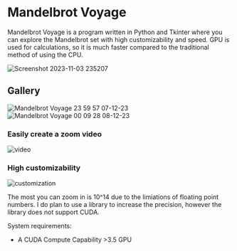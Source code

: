 # Mandelbrot Voyage

Mandelbrot Voyage is a program written in Python and Tkinter where you can explore the Mandelbrot set with high customizability and speed. GPU is used for calculations, so it is much faster compared to the traditional method of using the CPU.

![Screenshot 2023-11-03 235207](https://github.com/Yilmaz4/MandelbrotVoyage/assets/77583632/3a103353-6e5f-4f40-bb29-da16681de6f7)

## Gallery
![Mandelbrot Voyage 23 59 57 07-12-23](https://github.com/Yilmaz4/MandelbrotVoyage/assets/77583632/83303d10-3b54-4480-b553-c87e3f743e56)
![Mandelbrot Voyage 00 09 28 08-12-23](https://github.com/Yilmaz4/MandelbrotVoyage/assets/77583632/89f0b3b8-730e-45b7-8206-7b66d263a6be)



### Easily create a zoom video
![video](https://github.com/Yilmaz4/MandelbrotVoyage/assets/77583632/bfa78158-c7f9-4550-823c-28d9ab447d74)
### High customizability
![customization](https://github.com/Yilmaz4/MandelbrotVoyage/assets/77583632/2cf1b83c-66f0-4873-96e6-c31070d6715f)

The most you can zoom in is 10^14 due to the limiations of floating point numbers. I do plan to use a library to increase the precision, however the library does not support CUDA.

System requirements:

- A CUDA Compute Capability >3.5 GPU
